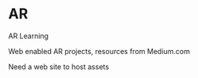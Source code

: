 # AR
AR Learning

Web enabled AR projects, resources from Medium.com

Need a web site to host assets

